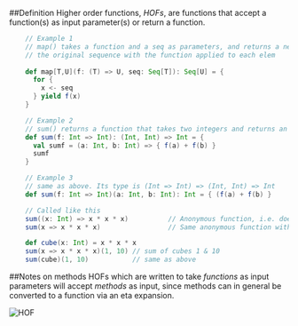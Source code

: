 ##Definition
Higher order functions, _HOFs_, are functions that accept a function(s) as input parameter(s) 
or return a function.

<!-- code -->
```scala
    // Example 1 
    // map() takes a function and a seq as parameters, and returns a new seq which is 
    // the original sequence with the function applied to each elem
    
    def map[T,U](f: (T) => U, seq: Seq[T]): Seq[U] = {
      for {
        x <- seq
      } yield f(x)
    }

    // Example 2
    // sum() returns a function that takes two integers and returns an integer  
    def sum(f: Int => Int): (Int, Int) => Int = {  
      val sumf = (a: Int, b: Int) => { f(a) + f(b) }  
      sumf  
    } 

    // Example 3
    // same as above. Its type is (Int => Int) => (Int, Int) => Int  
    def sum(f: Int => Int)(a: Int, b: Int): Int = { (f(a) + f(b) } 

    // Called like this
    sum((x: Int) => x * x * x)          // Anonymous function, i.e. does not have a name  
    sum(x => x * x * x)                 // Same anonymous function with type inferred

    def cube(x: Int) = x * x * x  
    sum(x => x * x * x)(1, 10) // sum of cubes 1 & 10
    sum(cube)(1, 10)           // same as above      
```

##Notes on methods
HOFs which are written to take *functions* as input parameters will accept *methods* as input, since
methods can in general be converted to a function via an eta expansion.

![HOF](imgs/rtjvmHigherOrderFunctions.png)
